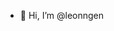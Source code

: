 - 👋 Hi, I’m @leonngen

<!---
leonngen/leonngen is a ✨ special ✨ repository because its `README.md` (this file) appears on your GitHub profile.
You can click the Preview link to take a look at your changes.
--->
